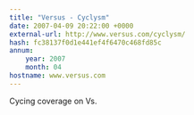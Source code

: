 ```yaml
---
title: "Versus - Cyclysm"
date: 2007-04-09 20:22:00 +0000
external-url: http://www.versus.com/cyclysm/
hash: fc38137f0d1e441ef4f6470c468fd85c
annum:
    year: 2007
    month: 04
hostname: www.versus.com
---
```


Cycing coverage on Vs.
